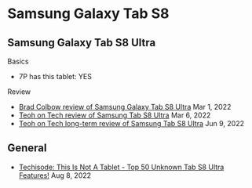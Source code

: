 # Samsung Galaxy Tab S8

## Samsung Galaxy Tab S8 Ultra

Basics

* 7P has this tablet: YES

Review

* [Brad Colbow review of Samsung Galaxy Tab S8 Ultra](https://youtu.be/LhhGFsFTLrw) Mar 1, 2022
* [Teoh on Tech review of Samsung Tab S8 Ultra](https://youtu.be/HYf9kdRGQ-E) Mar 6, 2022
* [Teoh on Tech long-term review of Samsung Tab S8 Ultra](https://youtu.be/Dir5QRelMLk) Jun 9, 2022

## General

* [Techisode: This Is Not A Tablet - Top 50 Unknown Tab S8 Ultra Features!](https://www.youtube.com/watch?v=qIqYYi0dBU0) Aug 8, 2022
